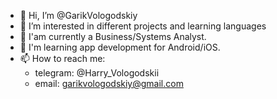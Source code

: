 - 👋 Hi, I’m @GarikVologodskiy
- 👀 I’m interested in different projects and learning languages
- 🌱 I'am currently a Business/Systems Analyst.
- 🌱 I'm learning app development for Android/iOS.
- 📫 How to reach me: 
    - telegram: @Harry_Vologodskii
    - email: garikvologodskiy@gmail.com

<!---
GarikVologodskiy/GarikVologodskiy is a ✨ special ✨ repository because its `README.md` (this file) appears on your GitHub profile.
You can click the Preview link to take a look at your changes.
--->
